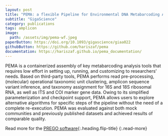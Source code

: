 ```yaml
---
layout: post
title: "PEMA: a flexible Pipeline for Environmental DNA Metabarcoding Analysis of the 16S/18S ribosomal RNA, ITS, and COI marker genes "
subtitle: "GigaScience"
category: publications
tags: amplicon
image:
  path: /assets/img/pema-wf.jpeg
paperButton: https://doi.org/10.1093/gigascience/giaa022
githubButton: https://github.com/hariszaf/pema
documentation: https://hariszaf.github.io/pema_documentation/
---
```



PEMA is a containerized assembly of key metabarcoding analysis tools that requires low effort in setting up, running, and customizing to researchers’ needs. Based on third-party tools, PEMA performs read pre-processing, (molecular) operational taxonomic unit clustering, amplicon sequence variant inference, and taxonomy assignment for 16S and 18S ribosomal RNA, as well as ITS and COI marker gene data. Owing to its simplified parameterization and checkpoint support, PEMA allows users to explore alternative algorithms for specific steps of the pipeline without the need of a complete re-execution. PEMA was evaluated against both mock communities and previously published datasets and achieved results of comparable quality.

Read more for the [PREGO software](/software/pema.html){:.heading.flip-title}
{:.read-more}


